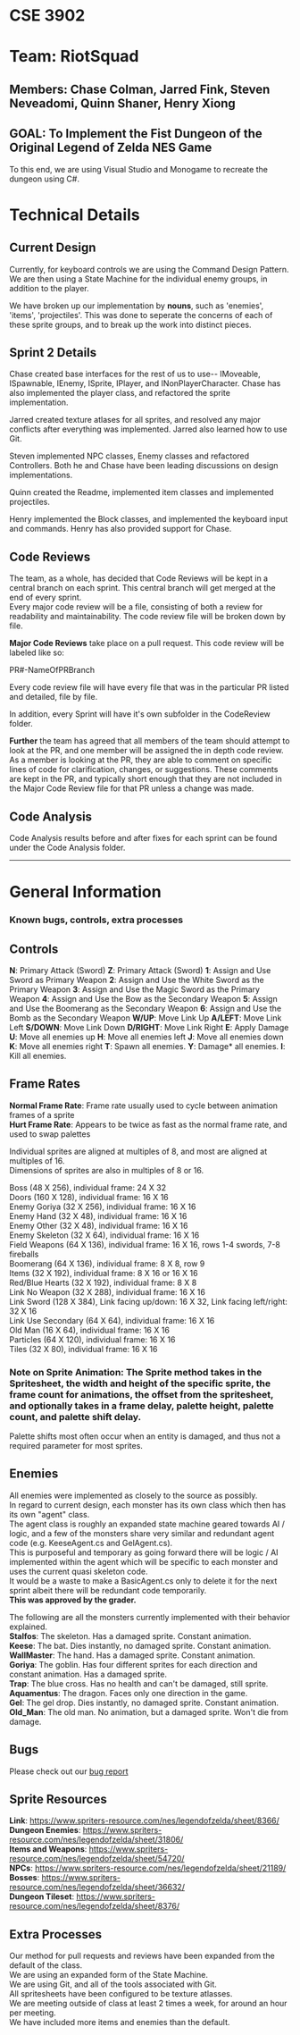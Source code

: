 # CSE 3902  
# Team: RiotSquad  
## Members: Chase Colman, Jarred Fink, Steven Neveadomi, Quinn Shaner, Henry Xiong  
  
## GOAL: To Implement the Fist Dungeon of the Original Legend of Zelda NES Game  
  
To this end, we are using Visual Studio and Monogame to recreate the dungeon using C#.   
  
# Technical Details  
  
## Current Design  
  
Currently, for keyboard controls we are using the Command Design Pattern.  
We are then using a State Machine for the individual enemy groups, in addition to the player.   
  
We have broken up our implementation by __nouns__, such as 'enemies', 'items', 'projectiles'. This was done to seperate the concerns of each of these sprite groups, and to break up the work into distinct pieces.  
  
## Sprint 2 Details  
  
Chase created base interfaces for the rest of us to use-- IMoveable, ISpawnable, IEnemy, ISprite, IPlayer, and INonPlayerCharacter. Chase has also implemented the player class, and refactored the sprite implementation.  
  
Jarred created texture atlases for all sprites, and resolved any major conflicts after everything was implemented. Jarred also learned how to use Git.  
  
Steven implemented NPC classes, Enemy classes and refactored Controllers. Both he and Chase have been leading discussions on design implementations.  
  
Quinn created the Readme, implemented item classes and implemented projectiles.   
  
Henry implemented the Block classes, and implemented the keyboard input and commands. Henry has also provided support for Chase.  
  
## Code Reviews  
  
The team, as a whole, has decided that Code Reviews will be kept in a central branch on each sprint. This central branch will get merged at the end of every sprint.  
Every major code review will be a file, consisting of both a review for readability and maintainability. The code review file will be broken down by file.  
  
__Major Code Reviews__ take place on a pull request. This code review will be labeled like so:  
  
PR#-NameOfPRBranch  
  
Every code review file will have every file that was in the particular PR listed and detailed, file by file.   
  
In addition, every Sprint will have it's own subfolder in the CodeReview folder.   
  
__Further__ the team has agreed that all members of the team should attempt to look at the PR, and one member will be assigned the in depth code review. As a member is looking at the PR, they are able to comment on specific lines of code for clarification, changes, or suggestions. These comments are kept in the PR, and typically short enough that they are not included in the Major Code Review file for that PR unless a change was made.  

## Code Analysis

Code Analysis results before and after fixes for each sprint can be found under the Code Analysis folder.
  
----
# General Information  
### Known bugs, controls, extra processes  
  
## Controls  

__N__: Primary Attack (Sword) 
__Z__: Primary Attack (Sword)
__1__: Assign and Use Sword as Primary Weapon
__2__: Assign and Use the White Sword as the Primary Weapon
__3__: Assign and Use the Magic Sword as the Primary Weapon
__4__: Assign and Use the Bow as the Secondary Weapon
__5__: Assign and Use the Boomerang as the Secondary Weapon
__6__: Assign and Use the Bomb as the Secondary Weapon
__W/UP__: Move Link Up
__A/LEFT__: Move Link Left
__S/DOWN__: Move Link Down
__D/RIGHT__:  Move Link Right
__E__: Apply Damage
__U__: Move all enemies up 
__H__: Move all enemies left
__J__: Move all enemies down
__K__: Move all enemies right
__T__: Spawn all enemies.
__Y__: Damage* all enemies.
__I__: Kill all enemies.
  
  
## Frame Rates  
__Normal Frame Rate__: Frame rate usually used to cycle between animation frames of a sprite  
__Hurt Frame Rate__: Appears to be twice as fast as the normal frame rate, and used to swap palettes  
  
Individual sprites are aligned at multiples of 8, and most are aligned at multiples of 16.   
Dimensions of sprites are also in multiples of 8 or 16.   
  
Boss (48 X 256), individual frame: 24 X 32  
Doors (160 X 128), individual frame: 16 X 16  
Enemy Goriya (32 X 256), individual frame: 16 X 16  
Enemy Hand (32 X 48), individual frame: 16 X 16  
Enemy Other (32 X 48), individual frame: 16 X 16  
Enemy Skeleton (32 X 64), individual frame: 16 X 16  
Field Weapons (64 X 136), individual frame: 16 X 16, rows 1-4 swords, 7-8 fireballs  
	Boomerang (64 X 136), individual frame: 8 X 8, row 9  
Items (32 X 192), individual frame: 8 X 16 or 16 X 16  
Red/Blue Hearts (32 X 192), individual frame: 8 X 8  
Link No Weapon (32 X 288), individual frame: 16 X 16  
Link Sword (128 X 384), Link facing up/down: 16 X 32, Link facing left/right: 32 X 16  
Link Use Secondary (64 X 64), individual frame: 16 X 16  
Old Man (16 X 64), individual frame: 16 X 16  
Particles (64 X 120), individual frame: 16 X 16  
Tiles (32 X 80), individual frame: 16 X 16  
  
### Note on Sprite Animation: The Sprite method takes in the Spritesheet, the width and height of the specific sprite, the frame count for animations, the offset from the spritesheet, and optionally takes in a frame delay, palette height, palette count, and palette shift delay.   
  Palette shifts most often occur when an entity is damaged, and thus not a required parameter for most sprites. 

## Enemies  
All enemies were implemented as closely to the source as possibly.   
In regard to current design, each monster has its own class which then has its own "agent" class.   
The agent class is roughly an expanded state machine geared towards AI / logic, and a few of the monsters share very similar and redundant agent code (e.g. KeeseAgent.cs and GelAgent.cs).  
This is purposeful and temporary as going forward there will be logic / AI implemented within the agent which will be specific to each monster and uses the current quasi skeleton code.   
It would be a waste to make a BasicAgent.cs only to delete it for the next sprint albeit there will be redundant code temporarily.  
__This was approved by the grader.__  
   
The following are all the monsters currently implemented with their behavior explained.  
__Stalfos__: The skeleton. Has a damaged sprite. Constant animation.  
__Keese__: The bat. Dies instantly, no damaged sprite. Constant animation.  
__WallMaster__: The hand. Has a damaged sprite. Constant animation.  
__Goriya__: The goblin. Has four different sprites for each direction and constant animation. Has a damaged sprite.  
__Trap__: The blue cross. Has no health and can't be damaged, still sprite.  
__Aquamentus__: The dragon. Faces only one direction in the game.  
__Gel__: The gel drop. Dies instantly, no damaged sprite. Constant animation.  
__Old_Man__: The old man. No animation, but a damaged sprite. Won't die from damage.  
  
## Bugs
Please check out our [bug report](bugs.md)
    
  
## Sprite Resources  
  
__Link__: https://www.spriters-resource.com/nes/legendofzelda/sheet/8366/  
__Dungeon Enemies__:  https://www.spriters-resource.com/nes/legendofzelda/sheet/31806/  
__Items and Weapons__: https://www.spriters-resource.com/nes/legendofzelda/sheet/54720/  
__NPCs__: https://www.spriters-resource.com/nes/legendofzelda/sheet/21189/  
__Bosses__: https://www.spriters-resource.com/nes/legendofzelda/sheet/36632/  
__Dungeon Tileset__: https://www.spriters-resource.com/nes/legendofzelda/sheet/8376/  
  
    
## Extra Processes  
  
Our method for pull requests and reviews have been expanded from the default of the class.   
We are using an expanded form of the State Machine.  
We are using Git, and all of the tools associated with Git.   
All spritesheets have been configured to be texture atlasses.   
We are meeting outside of class at least 2 times a week, for around an hour per meeting.  
We have included more items and enemies than the default.  
